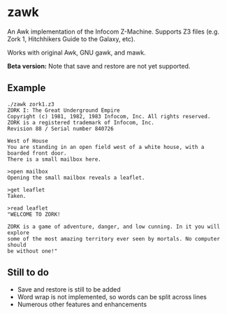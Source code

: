 # zawk
An Awk implementation of the Infocom Z-Machine. Supports Z3 files (e.g. Zork 1, Hitchhikers Guide to the Galaxy, etc). 

Works with original Awk, GNU gawk, and mawk.

**Beta version:** Note that save and restore are not yet supported.

Example
-------

    ./zawk zork1.z3
    ZORK I: The Great Underground Empire
    Copyright (c) 1981, 1982, 1983 Infocom, Inc. All rights reserved.
    ZORK is a registered trademark of Infocom, Inc.
    Revision 88 / Serial number 840726

    West of House
    You are standing in an open field west of a white house, with a boarded front door.
    There is a small mailbox here.

    >open mailbox
    Opening the small mailbox reveals a leaflet.

    >get leaflet
    Taken.

    >read leaflet
    "WELCOME TO ZORK!

    ZORK is a game of adventure, danger, and low cunning. In it you will explore
    some of the most amazing territory ever seen by mortals. No computer should 
    be without one!"

Still to do
-----------
- Save and restore is still to be added
- Word wrap is not implemented, so words can be split across lines
- Numerous other features and enhancements

